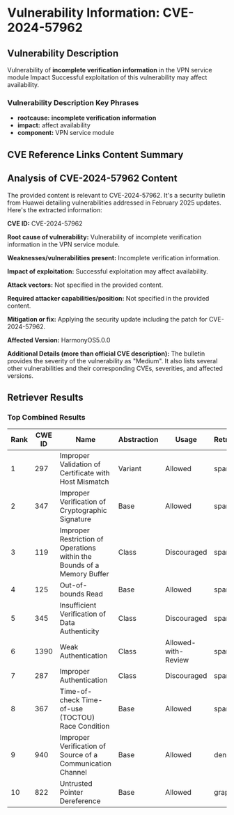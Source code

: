 # Vulnerability Information: CVE-2024-57962

## Vulnerability Description
Vulnerability of **incomplete verification information** in the VPN service module Impact Successful exploitation of this vulnerability may affect availability.

### Vulnerability Description Key Phrases
- **rootcause:** **incomplete verification information**
- **impact:** affect availability
- **component:** VPN service module

## CVE Reference Links Content Summary
## Analysis of CVE-2024-57962 Content

The provided content is relevant to CVE-2024-57962. It's a security bulletin from Huawei detailing vulnerabilities addressed in February 2025 updates. Here's the extracted information:

**CVE ID:** CVE-2024-57962

**Root cause of vulnerability:** Vulnerability of incomplete verification information in the VPN service module.

**Weaknesses/vulnerabilities present:** Incomplete verification information.

**Impact of exploitation:** Successful exploitation may affect availability.

**Attack vectors:** Not specified in the provided content.

**Required attacker capabilities/position:** Not specified in the provided content.

**Mitigation or fix:** Applying the security update including the patch for CVE-2024-57962.

**Affected Version:** HarmonyOS5.0.0

**Additional Details (more than official CVE description):**
The bulletin provides the severity of the vulnerability as "Medium". It also lists several other vulnerabilities and their corresponding CVEs, severities, and affected versions.

## Retriever Results

### Top Combined Results

| Rank | CWE ID | Name | Abstraction | Usage  | Retrievers | Individual Scores |
|------|--------|------|-------------|-------|------------|-------------------|
| 1 | 297 | Improper Validation of Certificate with Host Mismatch | Variant | Allowed | sparse | 0.133 |
| 2 | 347 | Improper Verification of Cryptographic Signature | Base | Allowed | sparse | 0.130 |
| 3 | 119 | Improper Restriction of Operations within the Bounds of a Memory Buffer | Class | Discouraged | sparse | 0.130 |
| 4 | 125 | Out-of-bounds Read | Base | Allowed | sparse | 0.127 |
| 5 | 345 | Insufficient Verification of Data Authenticity | Class | Discouraged | sparse | 0.119 |
| 6 | 1390 | Weak Authentication | Class | Allowed-with-Review | sparse | 0.119 |
| 7 | 287 | Improper Authentication | Class | Discouraged | sparse | 0.119 |
| 8 | 367 | Time-of-check Time-of-use (TOCTOU) Race Condition | Base | Allowed | sparse | 0.119 |
| 9 | 940 | Improper Verification of Source of a Communication Channel | Base | Allowed | dense | 0.563 |
| 10 | 822 | Untrusted Pointer Dereference | Base | Allowed | graph | 0.003 |

